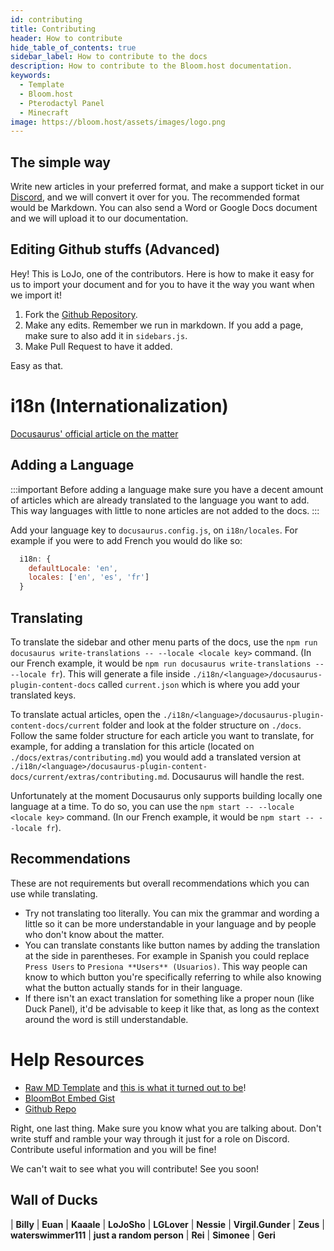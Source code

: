 ```yaml
---
id: contributing
title: Contributing
header: How to contribute
hide_table_of_contents: true
sidebar_label: How to contribute to the docs
description: How to contribute to the Bloom.host documentation.
keywords:
  - Template
  - Bloom.host
  - Pterodactyl Panel
  - Minecraft
image: https://bloom.host/assets/images/logo.png
---
```


## The simple way
Write new articles in your preferred format, and make a support ticket in our [Discord](https://discord.gg/bloom), and we will convert it over for you. The recommended format would be Markdown. You can also send a Word or Google Docs document and we will upload it to our documentation.

## Editing Github stuffs (Advanced)
Hey! This is LoJo, one of the contributors. Here is how to make it easy for us to import your document and for you to have it the way you want when we import it!

1. Fork the [Github Repository](https://github.com/Bloom-host/BloomDocs).
2. Make any edits. Remember we run in markdown. If you add a page, make sure to also add it in `sidebars.js`.
3. Make Pull Request to have it added.

Easy as that.

# i18n (Internationalization)
[Docusaurus' official article on the matter](https://docusaurus.io/docs/i18n/introduction)

## Adding a Language
:::important
Before adding a language make sure you have a decent amount of articles which are already translated to the language you
want to add. This way languages with little to none articles are not added to the docs.
:::

Add your language key to `docusaurus.config.js`, on `i18n/locales`. For example if you were to add French you would do like so:
```js
  i18n: {
    defaultLocale: 'en',
    locales: ['en', 'es', 'fr']
  }
```

## Translating
To translate the sidebar and other menu parts of the docs, use the `npm run docusaurus write-translations -- --locale <locale key>`
command. (In our French example, it would be `npm run docusaurus write-translations -- --locale fr`). This will generate
a file inside `./i18n/<language>/docusaurus-plugin-content-docs` called `current.json` which is where you add your translated keys.

To translate actual articles, open the `./i18n/<language>/docusaurus-plugin-content-docs/current` folder and look at the
folder structure on `./docs`. Follow the same folder structure for each article you want to translate, for example, for
adding a translation for this article (located on `./docs/extras/contributing.md`) you would add a translated version at
`./i18n/<language>/docusaurus-plugin-content-docs/current/extras/contributing.md`. Docusaurus will handle the rest.

Unfortunately at the moment Docusaurus only supports building locally one language at a time. To do so, you can use the
`npm start -- --locale <locale key>` command. (In our French example, it would be `npm start -- --locale fr`).

## Recommendations
These are not requirements but overall recommendations which you can use while translating.

- Try not translating too literally. You can mix the grammar and wording a little so it can be more understandable in
your language and by people who don't know about the matter.
- You can translate constants like button names by adding the translation at the side in parentheses. For example in
Spanish you could replace `Press Users` to `Presiona **Users** (Usuarios)`. This way people can know to which
button you're specifically referring to while also knowing what the button actually stands for in their language.
- If there isn't an exact translation for something like a proper noun (like Duck Panel), it'd be advisable to keep
it like that, as long as the context around the word is still understandable.

# Help Resources

- [Raw MD Template](https://raw.githubusercontent.com/Bloom-host/BloomDocs/master/docs/extras/template.md) and [this is what it turned out to be](https://docs.bloom.host/extras/template/)!
- [BloomBot Embed Gist](https://gist.github.com/NotGeri/cb11552ab7a12e20ab495a20826c341f)
- [Github Repo](https://github.com/Bloom-host/BloomDocs)

Right, one last thing. Make sure you know what you are talking about. Don't write stuff and ramble your way through it just for a role on Discord. Contribute useful information and you will be fine!

We can't wait to see what you will contribute! See you soon!


## Wall of Ducks
|  **Billy**  |  **Euan**  |  **Kaaale**  |  **LoJoSho** | **LGLover**  |  **Nessie** | **Virgil.Gunder**  |  **Zeus**  |  **waterswimmer111**  | **just a random person** | **Rei** | **Simonee** | **Geri**
